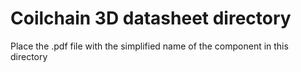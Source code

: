 # Coilchain 3D datasheet directory
Place the .pdf file with the simplified name of the component in this directory



